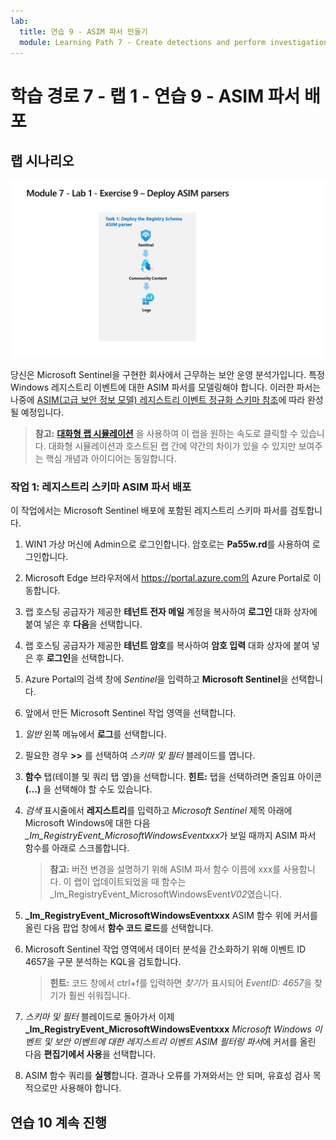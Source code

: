 ```yaml
---
lab:
  title: 연습 9 - ASIM 파서 만들기
  module: Learning Path 7 - Create detections and perform investigations using Microsoft Sentinel
---
```


# 학습 경로 7 - 랩 1 - 연습 9 - ASIM 파서 배포

## 랩 시나리오

![랩 개요입니다.](../Media/SC-200-Lab_Diagrams_Mod7_L1_Ex9.png)

당신은 Microsoft Sentinel을 구현한 회사에서 근무하는 보안 운영 분석가입니다. 특정 Windows 레지스트리 이벤트에 대한 ASIM 파서를 모델링해야 합니다. 이러한 파서는 나중에 [ASIM(고급 보안 정보 모델) 레지스트리 이벤트 정규화 스키마 참조](https://docs.microsoft.com/en-us/azure/sentinel/registry-event-normalization-schema)에 따라 완성될 예정입니다.

>**참고:** **[대화형 랩 시뮬레이션](https://mslabs.cloudguides.com/guides/SC-200%20Lab%20Simulation%20-%20Create%20Advanced%20Security%20Information%20Model%20Parsers)** 을 사용하여 이 랩을 원하는 속도로 클릭할 수 있습니다. 대화형 시뮬레이션과 호스트된 랩 간에 약간의 차이가 있을 수 있지만 보여주는 핵심 개념과 아이디어는 동일합니다. 

### 작업 1: 레지스트리 스키마 ASIM 파서 배포

이 작업에서는 Microsoft Sentinel 배포에 포함된 레지스트리 스키마 파서를 검토합니다.

1. WIN1 가상 머신에 Admin으로 로그인합니다. 암호로는 **Pa55w.rd**를 사용하여 로그인합니다.  

1. Microsoft Edge 브라우저에서 https://portal.azure.com의 Azure Portal로 이동합니다.

1. 랩 호스팅 공급자가 제공한 **테넌트 전자 메일** 계정을 복사하여 **로그인** 대화 상자에 붙여 넣은 후 **다음**을 선택합니다.

1. 랩 호스팅 공급자가 제공한 **테넌트 암호**를 복사하여 **암호 입력** 대화 상자에 붙여 넣은 후 **로그인**을 선택합니다.

1. Azure Portal의 검색 창에 *Sentinel*을 입력하고 **Microsoft Sentinel**을 선택합니다.

1. 앞에서 만든 Microsoft Sentinel 작업 영역을 선택합니다.

<!--- 1. In the Edge browser, open a new tab (Ctrl+T) and navigate to the Microsoft Sentinel GitHub ASIM page <https://github.com/Azure/Azure-Sentinel/tree/master/ASIM>.

 1. On the right pane, select the **Onboard community content** link. This will open a new tab in the Edge Browser for Microsoft Sentinel GitHub content. **Hint:** You might need to scroll right to see the link. Alternatively, follow this link instead: [Microsoft Sentinel on GitHub](https://github.com/Azure/Azure-Sentinel).

    >**Note:** In the **ASIM** folder you can deploy templates that contain all ASIM parsers, but we will only focus on the Registry Schema.

<!--- 1. Scroll down and next to **Registry Event**, select the **Deploy to Azure** button.

1. For *Resource Group*, select **RG-Defender** where your Sentinel workspace resides.

1. For *Workspace*, type your Sentinel workspace name, like *uniquenameDefender*.

1. Leave the other default values and select **Review + create**.

1. Select **Create** to deploy the template. Notice the Names of the different resources. 

1. After the deployment completes return to the *Microsoft Sentinel* tab. --->

1. *일반* 왼쪽 메뉴에서 **로그**를 선택합니다.

1. 필요한 경우 **>>** 를 선택하여 *스키마 및 필터* 블레이드를 엽니다.

1. **함수** 탭(테이블 및 쿼리 탭 옆)을 선택합니다. **힌트:** 탭을 선택하려면 줄임표 아이콘 **(...)** 을 선택해야 할 수도 있습니다.

1. *검색* 표시줄에서 **레지스트리**를 입력하고 *Microsoft Sentinel* 제목 아래에 Microsoft Windows에 대한 다음 *_Im_RegistryEvent_MicrosoftWindowsEventxxx*가 보일 때까지 ASIM 파서 함수를 아래로 스크롤합니다.

    >**참고:** 버전 변경을 설명하기 위해 ASIM 파서 함수 이름에 xxx를 사용합니다. 이 랩이 업데이트되었을 때 함수는 _Im_RegistryEvent_MicrosoftWindowsEvent*V02*였습니다.

1. **_Im_RegistryEvent_MicrosoftWindowsEventxxx** ASIM 함수 위에 커서를 올린 다음 팝업 창에서 **함수 코드 로드**를 선택합니다.

1. Microsoft Sentinel 작업 영역에서 데이터 분석을 간소화하기 위해 이벤트 ID 4657을 구문 분석하는 KQL을 검토합니다.

    >**힌트:** 코드 창에서 ctrl+f를 입력하면 *찾기*가 표시되어 *EventID: 4657*을 찾기가 훨씬 쉬워집니다.

1. *스키마 및 필터* 블레이드로 돌아가서 이제 **_Im_RegistryEvent_MicrosoftWindowsEventxxx** *Microsoft Windows 이벤트 및 보안 이벤트에 대한 레지스트리 이벤트 ASIM 필터링 파서*에 커서를 올린 다음 **편집기에서 사용**을 선택합니다.

1. ASIM 함수 쿼리를 **실행**합니다. 결과나 오류를 가져와서는 안 되며, 유효성 검사 목적으로만 사용해야 합니다.

## 연습 10 계속 진행